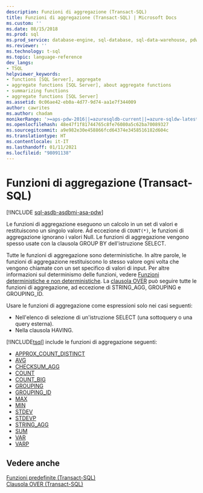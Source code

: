 ```yaml
---
description: Funzioni di aggregazione (Transact-SQL)
title: Funzioni di aggregazione (Transact-SQL) | Microsoft Docs
ms.custom: ''
ms.date: 08/15/2018
ms.prod: sql
ms.prod_service: database-engine, sql-database, sql-data-warehouse, pdw
ms.reviewer: ''
ms.technology: t-sql
ms.topic: language-reference
dev_langs:
- TSQL
helpviewer_keywords:
- functions [SQL Server], aggregate
- aggregate functions [SQL Server], about aggregate functions
- summarizing functions
- aggregate functions [SQL Server]
ms.assetid: 0c06ae42-eb0a-4d77-9d74-aa1e7f344009
author: cawrites
ms.author: chadam
monikerRange: '>=aps-pdw-2016||=azuresqldb-current||=azure-sqldw-latest||>=sql-server-2016||>=sql-server-linux-2017||=azuresqldb-mi-current'
ms.openlocfilehash: 48e47f1f81744765c8fe76080a5c62ba70089327
ms.sourcegitcommit: a9e982e30e458866fcd64374e3458516182d604c
ms.translationtype: HT
ms.contentlocale: it-IT
ms.lasthandoff: 01/11/2021
ms.locfileid: "98091138"
---
```

# <a name="aggregate-functions-transact-sql"></a>Funzioni di aggregazione (Transact-SQL)
[!INCLUDE [sql-asdb-asdbmi-asa-pdw](../../includes/applies-to-version/sql-asdb-asdbmi-asa-pdw.md)]

Le funzioni di aggregazione eseguono un calcolo in un set di valori e restituiscono un singolo valore. Ad eccezione di `COUNT(*)`, le funzioni di aggregazione ignorano i valori Null. Le funzioni di aggregazione vengono spesso usate con la clausola GROUP BY dell'istruzione SELECT.
  
Tutte le funzioni di aggregazione sono deterministiche. In altre parole, le funzioni di aggregazione restituiscono lo stesso valore ogni volta che vengono chiamate con un set specifico di valori di input. Per altre informazioni sul determinismo delle funzioni, vedere [Funzioni deterministiche e non deterministiche](../../relational-databases/user-defined-functions/deterministic-and-nondeterministic-functions.md). La [clausola OVER](../../t-sql/queries/select-over-clause-transact-sql.md) può seguire tutte le funzioni di aggregazione, ad eccezione di STRING_AGG, GROUPING e GROUPING_ID.
  
Usare le funzioni di aggregazione come espressioni solo nei casi seguenti:
-   Nell'elenco di selezione di un'istruzione SELECT (una sottoquery o una query esterna).  
-   Nella clausola HAVING.  
  
[!INCLUDE[tsql](../../includes/tsql-md.md)] include le funzioni di aggregazione seguenti:

- [APPROX_COUNT_DISTINCT](../../t-sql/functions/approx-count-distinct-transact-sql.md)
- [AVG](../../t-sql/functions/avg-transact-sql.md)
- [CHECKSUM_AGG](../../t-sql/functions/checksum-agg-transact-sql.md)
- [COUNT](../../t-sql/functions/count-transact-sql.md)
- [COUNT_BIG](../../t-sql/functions/count-big-transact-sql.md)
- [GROUPING](../../t-sql/functions/grouping-transact-sql.md)
- [GROUPING_ID](../../t-sql/functions/grouping-id-transact-sql.md)
- [MAX](../../t-sql/functions/max-transact-sql.md)
- [MIN](../../t-sql/functions/min-transact-sql.md)
- [STDEV](../../t-sql/functions/stdev-transact-sql.md)
- [STDEVP](../../t-sql/functions/stdevp-transact-sql.md)
- [STRING_AGG](../../t-sql/functions/string-agg-transact-sql.md)
- [SUM](../../t-sql/functions/sum-transact-sql.md)
- [VAR](../../t-sql/functions/var-transact-sql.md)
- [VARP](../../t-sql/functions/varp-transact-sql.md)
  
## <a name="see-also"></a>Vedere anche
[Funzioni predefinite &#40;Transact-SQL&#41;](../../t-sql/functions/functions.md)  
[Clausola OVER &#40;Transact-SQL&#41;](../../t-sql/queries/select-over-clause-transact-sql.md)
  
  
